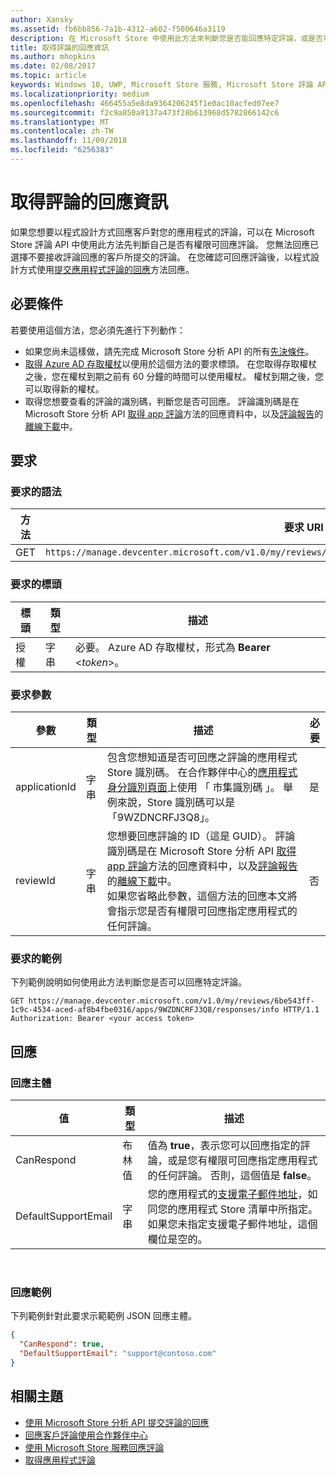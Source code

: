 ```yaml
---
author: Xansky
ms.assetid: fb6bb856-7a1b-4312-a602-f500646a3119
description: 在 Microsoft Store 中使用此方法來判斷您是否能回應特定評論，或是否可以回應特定應用程式的所有評論。
title: 取得評論的回應資訊
ms.author: mhopkins
ms.date: 02/08/2017
ms.topic: article
keywords: Windows 10, UWP, Microsoft Store 服務, Microsoft Store 評論 API, 回應資訊
ms.localizationpriority: medium
ms.openlocfilehash: 466455a5e8da9364206245f1e0ac10acfed07ee7
ms.sourcegitcommit: f2c9a050a9137a473f28b613968d5782866142c6
ms.translationtype: MT
ms.contentlocale: zh-TW
ms.lasthandoff: 11/09/2018
ms.locfileid: "6256383"
---
```

# <a name="get-response-info-for-reviews"></a>取得評論的回應資訊

如果您想要以程式設計方式回應客戶對您的應用程式的評論，可以在 Microsoft Store 評論 API 中使用此方法先判斷自己是否有權限可回應評論。 您無法回應已選擇不要接收評論回應的客戶所提交的評論。 在您確認可回應評論後，以程式設計方式使用[提交應用程式評論的回應](submit-responses-to-app-reviews.md)方法回應。


## <a name="prerequisites"></a>必要條件

若要使用這個方法，您必須先進行下列動作：

* 如果您尚未這樣做，請先完成 Microsoft Store 分析 API 的所有[先決條件](respond-to-reviews-using-windows-store-services.md#prerequisites)。
* [取得 Azure AD 存取權杖](respond-to-reviews-using-windows-store-services.md#obtain-an-azure-ad-access-token)以便用於這個方法的要求標頭。 在您取得存取權杖之後，您在權杖到期之前有 60 分鐘的時間可以使用權杖。 權杖到期之後，您可以取得新的權杖。
* 取得您想要查看的評論的識別碼，判斷您是否可回應。 評論識別碼是在 Microsoft Store 分析 API [取得 app 評論](get-app-reviews.md)方法的回應資料中，以及[評論報告](../publish/reviews-report.md)的[離線下載](../publish/download-analytic-reports.md)中。

## <a name="request"></a>要求


### <a name="request-syntax"></a>要求的語法

| 方法 | 要求 URI                                                      |
|--------|------------------------------------------------------------------|
| GET    | ```https://manage.devcenter.microsoft.com/v1.0/my/reviews/{reviewId}/apps/{applicationId}/responses/info``` |


### <a name="request-header"></a>要求的標頭

| 標頭        | 類型   | 描述                                                                 |
|---------------|--------|-----------------------------------------------------------------------------|
| 授權 | 字串 | 必要。 Azure AD 存取權杖，形式為 **Bearer** &lt;*token*&gt;。 |


### <a name="request-parameters"></a>要求參數

| 參數        | 類型   | 描述                                     |  必要  |
|---------------|--------|--------------------------------------------------|--------------|
| applicationId | 字串 | 包含您想知道是否可回應之評論的應用程式 Store 識別碼。 在合作夥伴中心的[應用程式身分識別頁面](../publish/view-app-identity-details.md)上使用 「 市集識別碼 」。 舉例來說，Store 識別碼可以是「9WZDNCRFJ3Q8」。 |  是  |
| reviewId | 字串 | 您想要回應評論的 ID（這是 GUID）。 評論識別碼是在 Microsoft Store 分析 API [取得 app 評論](get-app-reviews.md)方法的回應資料中，以及[評論報告](../publish/reviews-report.md)的[離線下載](../publish/download-analytic-reports.md)中。 <br/>如果您省略此參數，這個方法的回應本文將會指示您是否有權限可回應指定應用程式的任何評論。 |  否  |


### <a name="request-example"></a>要求的範例

下列範例說明如何使用此方法判斷您是否可以回應特定評論。

```syntax
GET https://manage.devcenter.microsoft.com/v1.0/my/reviews/6be543ff-1c9c-4534-aced-af8b4fbe0316/apps/9WZDNCRFJ3Q8/responses/info HTTP/1.1
Authorization: Bearer <your access token>
```

## <a name="response"></a>回應


### <a name="response-body"></a>回應主體

| 值      | 類型   | 描述    |  
|------------|--------|-----------------------|
| CanRespond      | 布林值  | 值為 **true**，表示您可以回應指定的評論，或是您有權限可回應指定應用程式的任何評論。 否則，這個值是 **false**。       |
| DefaultSupportEmail  | 字串 |  您的應用程式的[支援電子郵件地址](../publish/enter-app-properties.md#support-contact-info)，如同您的應用程式 Store 清單中所指定。 如果您未指定支援電子郵件地址，這個欄位是空的。    |

 
### <a name="response-example"></a>回應範例

下列範例針對此要求示範範例 JSON 回應主體。

```json
{
  "CanRespond": true,
  "DefaultSupportEmail": "support@contoso.com"
}
```

## <a name="related-topics"></a>相關主題

* [使用 Microsoft Store 分析 API 提交評論的回應](submit-responses-to-app-reviews.md)
* [回應客戶評論使用合作夥伴中心](../publish/respond-to-customer-reviews.md)
* [使用 Microsoft Store 服務回應評論](respond-to-reviews-using-windows-store-services.md)
* [取得應用程式評論](get-app-reviews.md)
